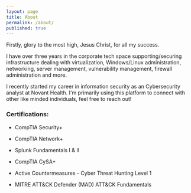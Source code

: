 ```yaml
---
layout: page
title: About
permalink: /about/
published: true
---
```


Firstly, glory to the most high, Jesus Christ, for all my success.

I have over three years in the corporate tech space supporting/securing infrastructure dealing with virtualization, Windows/Linux administration, networking, server management, vulnerability management, firewall administration and more. 

I recently started my career in information security as an Cybersecurity analyst at Novant Health. I'm primarily using this platform to connect with other like minded individuals, feel free to reach out!

### Certifications:

- CompTIA Security+ 

- CompTIA Network+ 

- Splunk Fundamentals I & II 

- CompTIA CySA+ 

- Active Countermeasures - Cyber Threat Hunting Level 1

- MITRE ATT&CK Defender (MAD) ATT&CK Fundamentals


